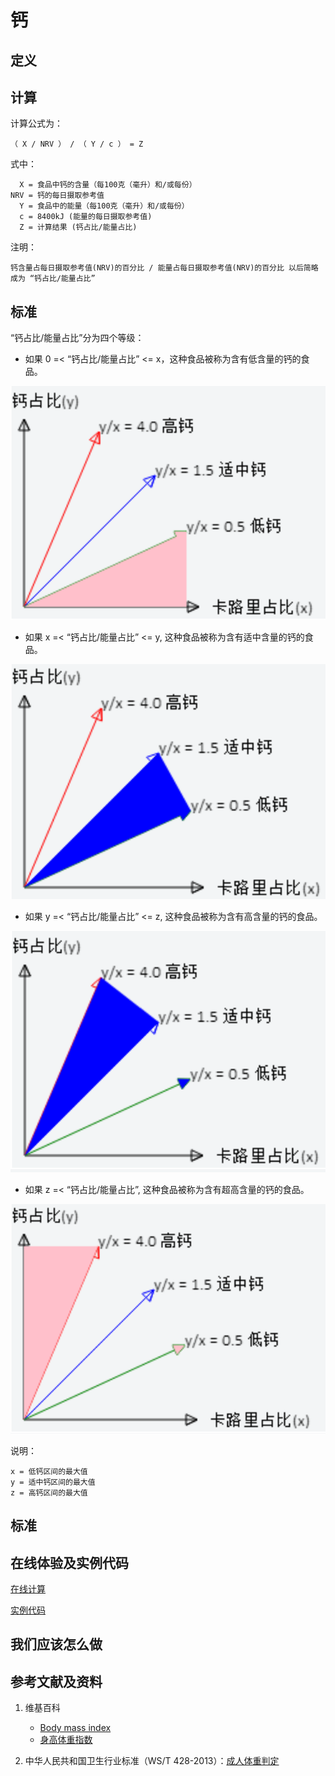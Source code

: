 # 钙

## 定义

## 计算

计算公式为： 

	（ X / NRV ） / （ Y / c ） = Z

式中： 

	  X = 食品中钙的含量（每100克（毫升）和/或每份）	  
    NRV = 钙的每日摄取参考值
	  Y = 食品中的能量（每100克（毫升）和/或每份）
	  c = 8400kJ (能量的每日摄取参考值)
	  Z = 计算结果 (钙占比/能量占比)

注明：

	钙含量占每日摄取参考值(NRV)的百分比 / 能量占每日摄取参考值(NRV)的百分比 以后简略成为 “钙占比/能量占比”	

## 标准

“钙占比/能量占比”分为四个等级：

- 如果 0 =< “钙占比/能量占比” <= x，这种食品被称为含有低含量的钙的食品。

![食品的算法](/images/食品的分析算法/钙/食品的分析算法-算法-低钙区间.png)

- 如果 x =< “钙占比/能量占比” <= y, 这种食品被称为含有适中含量的钙的食品。

![食品的算法](/images/食品的分析算法/钙/食品的分析算法-算法-适中钙区间.png)

- 如果 y =< “钙占比/能量占比” <= z, 这种食品被称为含有高含量的钙的食品。

![食品的算法](/images/食品的分析算法/钙/食品的分析算法-算法-高钙区间.png)

- 如果 z =< “钙占比/能量占比”, 这种食品被称为含有超高含量的钙的食品。

![食品的算法](/images/食品的分析算法/钙/食品的分析算法-算法-超高钙区间.png)


说明：

	x = 低钙区间的最大值
	y = 适中钙区间的最大值
	z = 高钙区间的最大值


## 标准

## 在线体验及实例代码

[在线计算](https://jsfiddle.net/quanbinn/kha26xmo/)

[实例代码]()

## 我们应该怎么做

## 参考文献及资料

1. 维基百科
	- [Body mass index](https://en.wikipedia.org/wiki/Body_mass_index)
	- [身高体重指数](https://zh.wikipedia.org/wiki/%E8%BA%AB%E9%AB%98%E9%AB%94%E9%87%8D%E6%8C%87%E6%95%B8)

2. 中华人民共和国卫生行业标准（WS/T 428-2013）：[成人体重判定](http://www.moh.gov.cn/ewebeditor/uploadfile/2013/08/20130808135715967.pdf)

